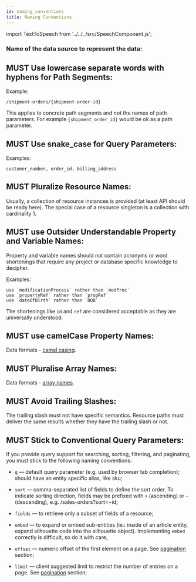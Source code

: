 ```yaml
---
id: naming_conventions
title: Naming Conventions
---
```


import TextToSpeech from '../../../src/SpeechComponent.js';

<TextToSpeech>

### Name of the data source to represent the data:

## MUST Use lowercase separate words with hyphens for Path Segments:

Example:

``` http
/shipment-orders/{shipment-order-id}
```

This applies to concrete path segments and not the names of path parameters. For example `{shipment_order_id}` would be ok as a path parameter.
## MUST Use snake_case for Query Parameters:

Examples:

    customer_number, order_id, billing_address

## MUST Pluralize Resource Names:

Usually, a collection of resource instances is provided (at least API should be ready here). The special case of a resource singleton is a collection with cardinality 1.

## MUST use Outsider Understandable Property and Variable Names:

Property and variable names should not contain acronyms or word shortenings that require any project or database specific knowledge to decipher. 

Examples:

    use `modificationProcess` rather than `modProc`
    use `propertyRef` rather than `propRef`
    use `dateOfBirth` rather than `DOB`

The shortenings like `id` and `ref` are considered acceptable as they are universally understood.

## MUST use camelCase Property Names:

Data formats - [camel casing](data-formats.md#must-use-camelcase-property-names-a-za-z0-9).

## MUST Pluralise Array Names:

Data formats - [array names](data-formats.md#must-pluralise-array-names).
## MUST Avoid Trailing Slashes:

The trailing slash must not have specific semantics. Resource paths must deliver the same results whether they have the trailing slash or not.

## MUST Stick to Conventional Query Parameters:

If you provide query support for searching, sorting, filtering, and paginating, you must stick to the following naming conventions:

  - `q` — default query parameter (e.g. used by browser tab completion); should have an entity specific alias, like sku;

  - `sort` — comma-separated list of fields to define the sort order. To indicate sorting direction, fields may be prefixed with `+` (ascending) or `-` (descending), e.g. /sales-orders?sort=+id;

  - `fields` — to retrieve only a subset of fields of a resource;

  - `embed` — to expand or embed sub-entities (ie.: inside of an article entity, expand silhouette code into the silhouette object). Implementing `embed` correctly is difficult, so do it with care;

  - `offset` — numeric offset of the first element on a page. See [pagination](pagination.md) section;

  - `limit` — client suggested limit to restrict the number of entries on a page. See [pagination](pagination.md) section;

</TextToSpeech>